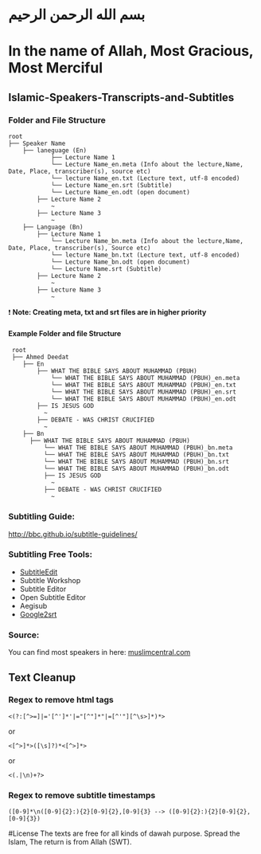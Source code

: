 
# بسم الله الرحمن الرحيم

# In the name of Allah, Most Gracious, Most Merciful

## Islamic-Speakers-Transcripts-and-Subtitles

### Folder and File Structure
```
root
├── Speaker Name
	├── laneguage (En)
    		├── Lecture Name 1
			└── Lecture Name_en.meta (Info about the lecture,Name, Date, Place, transcriber(s), source etc)
			└── lecture Name_en.txt (Lecture text, utf-8 encoded)
			└── Lecture Name_en.srt (Subtitle)
			└── Lecture Name_en.odt (open document)
		├── Lecture Name 2
			~
		├── Lecture Name 3
			~
	├── Language (Bn)
		├── Lecture Name 1
			└── Lecture Name_bn.meta (Info about the lecture,Name, Date, Place, transcriber(s), Source etc)
			└── lecture Name_bn.txt (Lecture text, utf-8 encoded)
			└── Lecture Name_bn.odt (open document)
			└── Lecture Name.srt (Subtitle)
		├── Lecture Name 2
			~
		├── Lecture Name 3
			~
```

 :heavy_exclamation_mark: <b>Note: Creating meta, txt and srt files are in higher priority</b>

#### Example Folder and file Structure
```
 root
 ├── Ahmed Deedat
    ├── En
        ├── WHAT THE BIBLE SAYS ABOUT MUHAMMAD (PBUH)
            └── WHAT THE BIBLE SAYS ABOUT MUHAMMAD (PBUH)_en.meta
            └── WHAT THE BIBLE SAYS ABOUT MUHAMMAD (PBUH)_en.txt
            └── WHAT THE BIBLE SAYS ABOUT MUHAMMAD (PBUH)_en.srt
            └── WHAT THE BIBLE SAYS ABOUT MUHAMMAD (PBUH)_en.odt
        ├── IS JESUS GOD
          ~
        ├── DEBATE - WAS CHRIST CRUCIFIED
          ~
    ├── Bn
      ├── WHAT THE BIBLE SAYS ABOUT MUHAMMAD (PBUH)
          └── WHAT THE BIBLE SAYS ABOUT MUHAMMAD (PBUH)_bn.meta
          └── WHAT THE BIBLE SAYS ABOUT MUHAMMAD (PBUH)_bn.txt
          └── WHAT THE BIBLE SAYS ABOUT MUHAMMAD (PBUH)_bn.srt
          └── WHAT THE BIBLE SAYS ABOUT MUHAMMAD (PBUH)_bn.odt
          ├── IS JESUS GOD
            ~
          ├── DEBATE - WAS CHRIST CRUCIFIED
            ~
```
### Subtitling Guide:

http://bbc.github.io/subtitle-guidelines/

### Subtitling Free Tools:
* [SubtitleEdit](https://github.com/SubtitleEdit)
* Subtitle Workshop
* Subtitle Editor
* Open Subtitle Editor
* Aegisub
* [Google2srt](http://google2srt.sourceforge.net/en/)

### Source:
You can find most speakers in here: <a href="muslimcentral.com">muslimcentral.com</a>

## Text Cleanup
### Regex to remove html tags
```
<(?:[^>=]|='[^']*'|="[^"]*"|=[^'"][^\s>]*)*>
```
or
```
<[^>]*>([\s]?)*<[^>]*>
```
or
```
<(.|\n)+?>

```
### Regex to remove subtitle timestamps
```
([0-9]*\n([0-9]{2}:){2}[0-9]{2},[0-9]{3} --> ([0-9]{2}:){2}[0-9]{2},[0-9]{3})
```

#License
The texts are free for all kinds of dawah purpose. Spread the Islam, The return is from Allah (SWT). 

